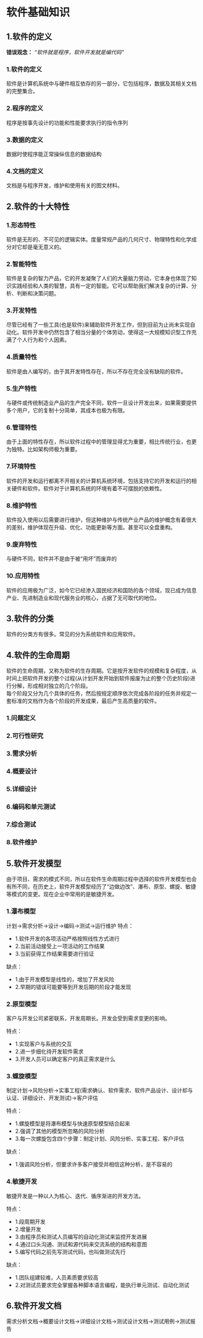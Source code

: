 # 软件基础知识

## 1.软件的定义
**错误观念：** *“软件就是程序，软件开发就是编代码”*<br>

### 1.软件的定义
软件是计算机系统中与硬件相互依存的另一部分，它包括程序，数据及其相关文档的完整集合。<br>

### 2.程序的定义
程序是按事先设计的功能和性能要求执行的指令序列<br>

### 3.数据的定义
数据时使程序能正常操纵信息的数据结构<br>

### 4.文档的定义
文档是与程序开发，维护和使用有关的图文材料。<br>

## 2.软件的十大特性

### 1.形态特性
软件是无形的、不可见的逻辑实体。度量常规产品的几何尺寸、物理特性和化学成分对它却是毫无意义的。<br>

### 2.智能特性
软件是复杂的智力产品，它的开发凝聚了人们的大量脑力劳动，它本身也体现了知识实践经验和人类的智慧，具有一定的智能。它可以帮助我们解决复杂的计算、分析、判断和决策问题。<br>

### 3.开发特性
尽管已经有了一些工具(也是软件)来辅助软件开发工作，但到目前为止尚未实现自动化。软件开发中仍然包含了相当分量的个体劳动，使得这一大规模知识型工作充满了个人行为和个人因素。<br>

### 4.质量特性
软件是由人编写的，由于其开发特性存在，所以不存在完全没有缺陷的软件。<br>

### 5.生产特性
与硬件或传统制造业产品的生产完全不同，软件一旦设计开发出来，如果需要提供多个用户，它的复制十分简单，其成本也极为有限。<br>

### 6.管理特性
由于上面的特性存在，所以软件过程中的管理显得尤为重要，相比传统行业，也更为独特。比如架构师极为重要。<br>

### 7.环境特性
软件的开发和运行都离不开相关的计算机系统环境，包括支持它的开发和运行的相关硬件和软件。软件对于计算机系统的环境有着不可摆脱的依赖性。<br>

### 8.维护特性
软件投入使用以后需要进行维护，但这种维护与传统产业产品的维护概念有着很大的差别，维护体现在升级、优化、功能更新等方面。甚至可以全盘重构。<br>

### 9.废弃特性
与硬件不同，软件并不是由于被“用坏”而废弃的<br>

### 10.应用特性
软件的应用极为广泛，如今它已经渗入国民经济和国防的各个领域，现已成为信息产业、先进制造业和现代服务业的核心，占据了无可取代的地位。<br>

## 3.软件的分类

软件的分类方有很多。常见的分为系统软件和应用软件。<br>

## 4.软件的生命周期
软件的生命周期，又称为软件的生存周期。它是按开发软件的规模和复杂程度，从时间上把软件开发的整个过程(从计划开发开始到软件报废为止的整个历史阶段)进行分解，形成相对独立的几个阶段。<br>
每个阶段又分为几个具体的任务，然后按规定顺序依次完成各阶段的任务并规定一套标准的文档作为各个阶段的开发成果，最后产生高质量的软件。<br>

### 1.问题定义

### 2.可行性研究

### 3.需求分析

### 4.概要设计

### 5.详细设计

### 6.编码和单元测试

### 7.综合测试

### 8.软件维护

## 5.软件开发模型
由于项目、需求的模式不同，所以在软件生命周期过程中选择的软件开发模型也会有所不同，在历史上，软件开发模型经历了“边做边改”、瀑布、原型、螺旋、敏捷等模式的变更。现在企业中常用的是敏捷开发。<br>

### 1.瀑布模型
计划->需求分析->设计->编码->测试->运行维护
特点：<br>
- 1.软件开发的各项活动严格按照线性方式进行
- 2.当前活动接受上一项活动的工作结果
- 3.当前获得工作结果需要进行验证

缺点：<br>
- 1.由于开发模型是线性的，增加了开发风险
- 2.早期的错误可能要等到开发后期的阶段才能发现

### 2.原型模型
客户与开发公司紧密联系，开发周期长。开发会受到需求变更的影响。<br>

特点：<br>
- 1.实现客户与系统的交互
- 2.进一步细化待开发软件需求
- 3.开发人员可以确定客户的真正需求是什么



### 3.螺旋模型
制定计划->风险分析->实事工程(需求确认、软件需求、软件产品设计、设计却与认证、详细设计、开发测试)->客户评估<br>

特点：<br>
- 1.螺旋模型是将瀑布模型与快速原型模型结合起来
- 2.强调了其他的模型所忽略的风险分析
- 3.每一次螺旋包含四个步骤：制定计划、风险分析、实事工程、客户评估

缺点：<br>
- 1.强调风险分析，但要求许多客户接受并相信这种分析，是不容易的

### 4.敏捷开发
敏捷开发是一种以人为核心、迭代、循序渐进的开发方法。<br>

特点：<br>
- 1.段周期开发
- 2.增量开发
- 3.由程序员和测试人员编写的自动化测试来监控开发进展
- 4.通过口头沟通、测试和源代码来交流系统的结构和意图
- 5.编写代码之前先写测试代码，也叫做测试先行

缺点：<br>
- 1.团队组建较难，人员素质要求较高
- 2.对测试员要求完全掌握各种脚本语言编程，能执行单元测试、自动化测试

## 6.软件开发文档
需求分析文档->概要设计文档->详细设计文档->测试设计文档->测试用例->测试报告<br>


#
